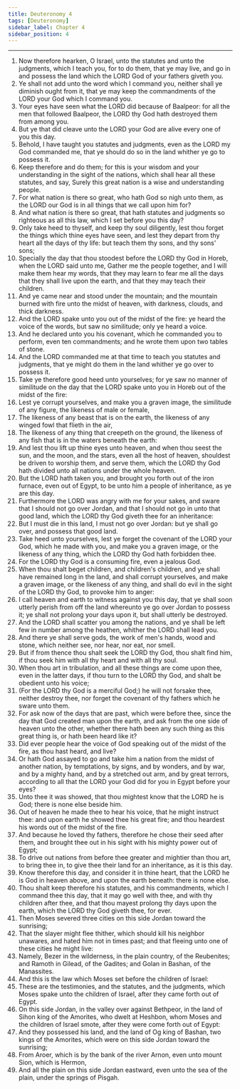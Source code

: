 ```yaml
---
title: Deuteronomy 4
tags: [Deuteronomy]
sidebar_label: Chapter 4
sidebar_position: 4
---
```


---
1. Now therefore hearken, O Israel, unto the statutes and unto the judgments, which I teach you, for to do them, that ye may live, and go in and possess the land which the LORD God of your fathers giveth you.
2. Ye shall not add unto the word which I command you, neither shall ye diminish ought from it, that ye may keep the commandments of the LORD your God which I command you.
3. Your eyes have seen what the LORD did because of Baalpeor: for all the men that followed Baalpeor, the LORD thy God hath destroyed them from among you.
4. But ye that did cleave unto the LORD your God are alive every one of you this day.
5. Behold, I have taught you statutes and judgments, even as the LORD my God commanded me, that ye should do so in the land whither ye go to possess it.
6. Keep therefore and do them; for this is your wisdom and your understanding in the sight of the nations, which shall hear all these statutes, and say, Surely this great nation is a wise and understanding people.
7. For what nation is there so great, who hath God so nigh unto them, as the LORD our God is in all things that we call upon him for?
8. And what nation is there so great, that hath statutes and judgments so righteous as all this law, which I set before you this day?
9. Only take heed to thyself, and keep thy soul diligently, lest thou forget the things which thine eyes have seen, and lest they depart from thy heart all the days of thy life: but teach them thy sons, and thy sons' sons;
10. Specially the day that thou stoodest before the LORD thy God in Horeb, when the LORD said unto me, Gather me the people together, and I will make them hear my words, that they may learn to fear me all the days that they shall live upon the earth, and that they may teach their children.
11. And ye came near and stood under the mountain; and the mountain burned with fire unto the midst of heaven, with darkness, clouds, and thick darkness.
12. And the LORD spake unto you out of the midst of the fire: ye heard the voice of the words, but saw no similitude; only ye heard a voice.
13. And he declared unto you his covenant, which he commanded you to perform, even ten commandments; and he wrote them upon two tables of stone.
14. And the LORD commanded me at that time to teach you statutes and judgments, that ye might do them in the land whither ye go over to possess it.
15. Take ye therefore good heed unto yourselves; for ye saw no manner of similitude on the day that the LORD spake unto you in Horeb out of the midst of the fire:
16. Lest ye corrupt yourselves, and make you a graven image, the similitude of any figure, the likeness of male or female,
17. The likeness of any beast that is on the earth, the likeness of any winged fowl that flieth in the air,
18. The likeness of any thing that creepeth on the ground, the likeness of any fish that is in the waters beneath the earth:
19. And lest thou lift up thine eyes unto heaven, and when thou seest the sun, and the moon, and the stars, even all the host of heaven, shouldest be driven to worship them, and serve them, which the LORD thy God hath divided unto all nations under the whole heaven.
20. But the LORD hath taken you, and brought you forth out of the iron furnace, even out of Egypt, to be unto him a people of inheritance, as ye are this day.
21. Furthermore the LORD was angry with me for your sakes, and sware that I should not go over Jordan, and that I should not go in unto that good land, which the LORD thy God giveth thee for an inheritance:
22. But I must die in this land, I must not go over Jordan: but ye shall go over, and possess that good land.
23. Take heed unto yourselves, lest ye forget the covenant of the LORD your God, which he made with you, and make you a graven image, or the likeness of any thing, which the LORD thy God hath forbidden thee.
24. For the LORD thy God is a consuming fire, even a jealous God.
25. When thou shalt beget children, and children's children, and ye shall have remained long in the land, and shall corrupt yourselves, and make a graven image, or the likeness of any thing, and shall do evil in the sight of the LORD thy God, to provoke him to anger:
26. I call heaven and earth to witness against you this day, that ye shall soon utterly perish from off the land whereunto ye go over Jordan to possess it; ye shall not prolong your days upon it, but shall utterly be destroyed.
27. And the LORD shall scatter you among the nations, and ye shall be left few in number among the heathen, whither the LORD shall lead you.
28. And there ye shall serve gods, the work of men's hands, wood and stone, which neither see, nor hear, nor eat, nor smell.
29. But if from thence thou shalt seek the LORD thy God, thou shalt find him, if thou seek him with all thy heart and with all thy soul.
30. When thou art in tribulation, and all these things are come upon thee, even in the latter days, if thou turn to the LORD thy God, and shalt be obedient unto his voice;
31. (For the LORD thy God is a merciful God;) he will not forsake thee, neither destroy thee, nor forget the covenant of thy fathers which he sware unto them.
32. For ask now of the days that are past, which were before thee, since the day that God created man upon the earth, and ask from the one side of heaven unto the other, whether there hath been any such thing as this great thing is, or hath been heard like it?
33. Did ever people hear the voice of God speaking out of the midst of the fire, as thou hast heard, and live?
34. Or hath God assayed to go and take him a nation from the midst of another nation, by temptations, by signs, and by wonders, and by war, and by a mighty hand, and by a stretched out arm, and by great terrors, according to all that the LORD your God did for you in Egypt before your eyes?
35. Unto thee it was showed, that thou mightest know that the LORD he is God; there is none else beside him.
36. Out of heaven he made thee to hear his voice, that he might instruct thee: and upon earth he showed thee his great fire; and thou heardest his words out of the midst of the fire.
37. And because he loved thy fathers, therefore he chose their seed after them, and brought thee out in his sight with his mighty power out of Egypt;
38. To drive out nations from before thee greater and mightier than thou art, to bring thee in, to give thee their land for an inheritance, as it is this day.
39. Know therefore this day, and consider it in thine heart, that the LORD he is God in heaven above, and upon the earth beneath: there is none else.
40. Thou shalt keep therefore his statutes, and his commandments, which I command thee this day, that it may go well with thee, and with thy children after thee, and that thou mayest prolong thy days upon the earth, which the LORD thy God giveth thee, for ever.
41. Then Moses severed three cities on this side Jordan toward the sunrising;
42. That the slayer might flee thither, which should kill his neighbor unawares, and hated him not in times past; and that fleeing unto one of these cities he might live:
43. Namely, Bezer in the wilderness, in the plain country, of the Reubenites; and Ramoth in Gilead, of the Gadites; and Golan in Bashan, of the Manassites.
44. And this is the law which Moses set before the children of Israel:
45. These are the testimonies, and the statutes, and the judgments, which Moses spake unto the children of Israel, after they came forth out of Egypt.
46. On this side Jordan, in the valley over against Bethpeor, in the land of Sihon king of the Amorites, who dwelt at Heshbon, whom Moses and the children of Israel smote, after they were come forth out of Egypt:
47. And they possessed his land, and the land of Og king of Bashan, two kings of the Amorites, which were on this side Jordan toward the sunrising;
48. From Aroer, which is by the bank of the river Arnon, even unto mount Sion, which is Hermon,
49. And all the plain on this side Jordan eastward, even unto the sea of the plain, under the springs of Pisgah.